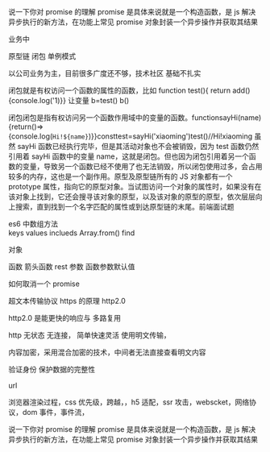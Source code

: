 说一下你对 promise 的理解
promise 是具体来说就是一个构造函数，是 js 解决异步执行的新方法，在功能上常见 promise 对象封装一个异步操作并获取其结果

业务中

原型链
闭包
单例模式

以公司业务为主，目前很多广度还不够，技术社区
基础不扎实

闭包就是有权访问一个函数的属性的函数，比如 function test(){ return add(){console.log('1)}} 让变量 b=test()
b()

闭包闭包是指有权访问另一个函数作用域中的变量的函数。functionsayHi(name){return()=>{console.log(`Hi!${name}`)}}consttest=sayHi('xiaoming')test()//Hi!xiaoming 虽然 sayHi 函数已经执行完毕，但是其活动对象也不会被销毁，因为 test 函数仍然引用着 sayHi 函数中的变量 name，这就是闭包。但也因为闭包引用着另一个函数的变量，导致另一个函数已经不使用了也无法销毁，所以闭包使用过多，会占用较多的内存，这也是一个副作用。原型及原型链所有的 JS 对象都有一个 prototype 属性，指向它的原型对象。当试图访问一个对象的属性时，如果没有在该对象上找到，它还会搜寻该对象的原型，以及该对象的原型的原型，依次层层向上搜索，直到找到一个名字匹配的属性或到达原型链的末尾。前端面试题

es6 中数组方法  
keys values inclueds Array.from() find

对象

函数 箭头函数
rest 参数
函数参数默认值

如何取消一个 promise

超文本传输协议
https 的原理 http2.0

http2.0 是能更快的响应与 多路复用

http 无状态
无连接，
简单快速灵活
使用明文传输，

内容加密，采用混合加密的技术，中间者无法直接查看明文内容

验证身份
保护数据的完整性

url

浏览器渲染过程，css 优先级，跨越，，h5 适配，ssr 攻击，webscket，网络协议，dom 事件，事件流，

说一下你对 promise 的理解
promise 是具体来说就是一个构造函数，是 js 解决异步执行的新方法，在功能上常见 promise 对象封装一个异步操作并获取其结果
